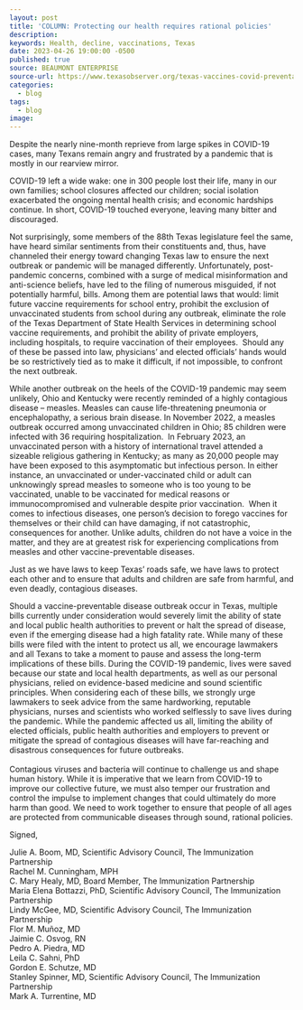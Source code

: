 ```yaml
---
layout: post
title: 'COLUMN: Protecting our health requires rational policies'
description:
keywords: Health, decline, vaccinations, Texas
date: 2023-04-26 19:00:00 -0500
published: true
source: BEAUMONT ENTERPRISE
source-url: https://www.texasobserver.org/texas-vaccines-covid-preventable-diseases/
categories:
  - blog
tags:
  - blog
image:
---
```

Despite the nearly nine-month reprieve from large spikes in COVID-19 cases, many Texans remain angry and frustrated by a pandemic that is mostly in our rearview mirror.&nbsp;

COVID-19 left a wide wake: one in 300 people lost their life, many in our own families; school closures affected our children; social isolation exacerbated the ongoing mental health crisis; and economic hardships continue. In short, COVID-19 touched everyone, leaving many bitter and discouraged.

<div><p>Not surprisingly, some members of the 88th Texas legislature feel the same, have heard similar sentiments from their constituents and, thus, have channeled their energy toward changing Texas law to ensure the next outbreak or pandemic will be managed differently. Unfortunately, post-pandemic concerns, combined with a surge of medical misinformation and anti-science beliefs, have led to the filing of numerous misguided, if not potentially harmful, bills. Among them are potential laws that would: limit future vaccine requirements for school entry, prohibit the exclusion of unvaccinated students from school during any outbreak, eliminate the role of the Texas Department of State Health Services in determining school vaccine requirements, and prohibit the ability of private employers, including hospitals, to require vaccination of their employees.&nbsp; Should any of these be passed into law, physicians’ and elected officials’ hands would be so restrictively tied as to make it difficult, if not impossible, to confront the next outbreak.</p><p>While another outbreak on the heels of the COVID-19 pandemic may seem unlikely, Ohio and Kentucky were recently reminded of a highly contagious disease – measles. Measles can cause life-threatening pneumonia or encephalopathy, a serious brain disease. In November 2022, a measles outbreak occurred among unvaccinated children in Ohio; 85 children were infected with 36 requiring hospitalization.&nbsp; In February 2023, an unvaccinated person with a history of international travel attended a sizeable religious gathering in Kentucky; as many as 20,000 people may have been exposed to this asymptomatic but infectious person. In either instance, an unvaccinated or under-vaccinated child or adult can unknowingly spread measles to someone who is too young to be vaccinated, unable to be vaccinated for medical reasons or immunocompromised and vulnerable despite prior vaccination. &nbsp;When it comes to infectious diseases, one person’s decision to forego vaccines for themselves or their child can have damaging, if not catastrophic, consequences for another. Unlike adults, children do not have a voice in the matter, and they are at greatest risk for experiencing complications from measles and other vaccine-preventable diseases.</p><p>Just as we have laws to keep Texas’ roads safe, we have laws to protect each other and to ensure that adults and children are safe from harmful, and even deadly, contagious diseases.</p><p>Should a vaccine-preventable disease outbreak occur in Texas, multiple bills currently under consideration would severely limit the ability of state and local public health authorities to prevent or halt the spread of disease, even if the emerging disease had a high fatality rate. While many of these bills were filed with the intent to protect us all, we encourage lawmakers and all Texans to take a moment to pause and assess the long-term implications of these bills. During the COVID-19 pandemic, lives were saved because our state and local health departments, as well as our personal physicians, relied on evidence-based medicine and sound scientific principles. When considering each of these bills, we strongly urge lawmakers to seek advice from the same hardworking, reputable physicians, nurses and scientists who worked selflessly to save lives during the pandemic. While the pandemic affected us all, limiting the ability of elected officials, public health authorities and employers to prevent or mitigate the spread of contagious diseases will have far-reaching and disastrous consequences for future outbreaks.<br /><br />Contagious viruses and bacteria will continue to challenge us and shape human history. While it is imperative that we learn from COVID-19 to improve our collective future, we must also temper our frustration and control the impulse to implement changes that could ultimately do more harm than good. We need to work together to ensure that people of all ages are protected from communicable diseases through sound, rational policies.</p><p>Signed,</p><p>Julie A. Boom, MD, Scientific Advisory Council, The Immunization Partnership<br />Rachel M. Cunningham, MPH<br />C. Mary Healy, MD, Board Member, The Immunization Partnership<br />Maria Elena Bottazzi, PhD, Scientific Advisory Council, The Immunization Partnership<br />Lindy McGee, MD, Scientific Advisory Council, The Immunization Partnership<br />Flor M. Muñoz, MD<br />Jaimie C. Osvog, RN<br />Pedro A. Piedra, MD<br />Leila C. Sahni, PhD<br />Gordon E. Schutze, MD&nbsp;<br />Stanley Spinner, MD, Scientific Advisory Council, The Immunization Partnership<br />Mark A. Turrentine, MD&nbsp;</p></div>